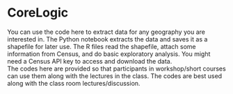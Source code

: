 # CoreLogic
You can use the code here to extract data for any geography you are interested in. The Python notebook extracts the data and saves it as a shapefile for later use. The R files read the shapefile, attach some information from Census, and do basic exploratory analysis. You might need a Census API key to access and download the data.   
The codes here are provided so that participants in workshop/short courses can use them along with the lectures in the class. The codes are best used along with the class room lectures/discussion.  

